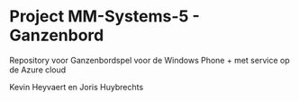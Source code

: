 Project MM-Systems-5 - Ganzenbord
============

Repository voor Ganzenbordspel voor de Windows Phone + met service op de Azure cloud

Kevin Heyvaert en Joris Huybrechts
